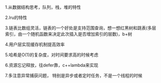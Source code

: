 1.从数据结构思考，队列，栈，堆的特性

2.lru的特性

3.链表比数组灵活，链表的一个好处是支持范围查询，想一想红黑树和跳表(多层索引，由一个随机函数来决定此次插入是否增加索引的层数)，b+树

4.用户层实现缓存机制提高效率

5.哈希是O(1)的复杂度，对时间要求高的时候考虑

6.资源忘记释放，往defer靠，c++lambda来实现

7.多注意异常捕获问题， 特别是异步或者定时任务，不是一个线程的时候